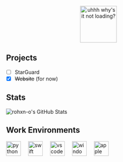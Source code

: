 <!--
<table align="right">
 <tr><td><a href="https://github.com/rohxn-o/rohxn-o/tree/main/README.md"><img src="./assets/gb_flag.png" alt="UK flag" width="17px"> English</a></td></tr>
 <tr><td><a href="https://github.com/rohxn-o/rohxn-o/tree/main/README-gu.md"><img src="./assets/in_flag.png" alt="ભારતીય ધ્વજ" width="17px"> Gujarati</a></td></tr>
</table>
-->

<p align="center">
  <img src="https://latex.codecogs.com/svg.image?\begin%7Bbmatrix%7D\text%7Bwelcome%20to%20my%20page%7D%20%5C%5C%20%40setofR\end%7Bbmatrix%7D" alt="uhhh why's it not loading?" height="100"/>
</p>

## Projects

- [ ] StarGuard
- [x] ~~Website~~ (for now)

## Stats

<img src="https://github-readme-stats.vercel.app/api?username=setofr&theme=graywhite&show_icons=true&hide_border=true&count_private=true&hide=stars,prs" alt="rohxn-o's GitHub Stats" />

## Work Environments

<div align="left">
  <img src="https://skillicons.dev/icons?i=py" height="40" alt="python logo"  />
  <img width="12" />
  <img src="https://skillicons.dev/icons?i=swift" height="40" alt="swift logo"  />
  <img width="12" />
  <img src="https://skillicons.dev/icons?i=vscode" height="40" alt="vscode logo"  />
  <img width="12" />
  <img src="https://skillicons.dev/icons?i=windows" height="40" alt="windows logo"  />
  <img width="12" />
  <img src="https://skillicons.dev/icons?i=apple" height="40" alt="apple logo"  />
  <img width="12" />
</div>
